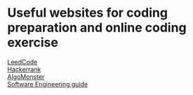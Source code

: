 # Useful websites for coding preparation and online coding exercise
[LeedCode](https://leetcode.com/) \
[Hackerrank](https://www.hackerrank.com/) \
[AlgoMonster](https://algo.monster/) \
[Software Engineering guide](https://www.techinterviewhandbook.org/software-engineering-interview-guide/)
